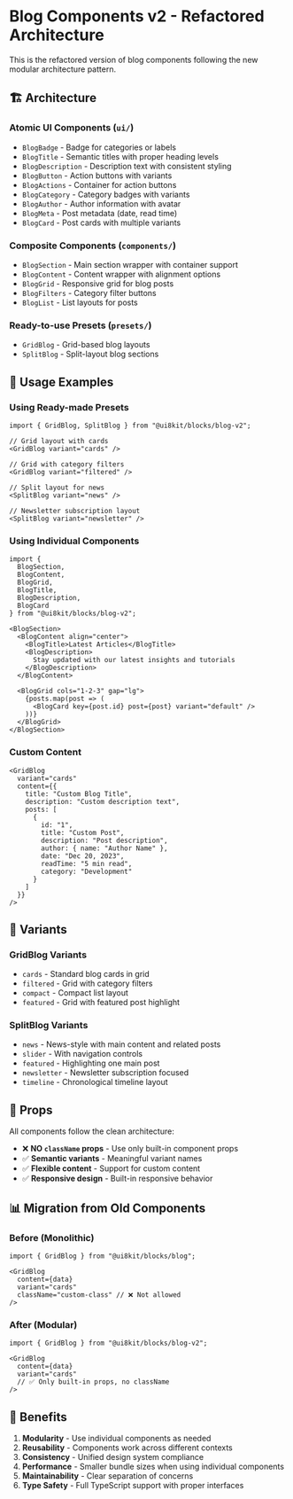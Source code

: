 # Blog Components v2 - Refactored Architecture

This is the refactored version of blog components following the new modular architecture pattern.

## 🏗️ Architecture

### Atomic UI Components (`ui/`)
- `BlogBadge` - Badge for categories or labels
- `BlogTitle` - Semantic titles with proper heading levels
- `BlogDescription` - Description text with consistent styling
- `BlogButton` - Action buttons with variants
- `BlogActions` - Container for action buttons
- `BlogCategory` - Category badges with variants
- `BlogAuthor` - Author information with avatar
- `BlogMeta` - Post metadata (date, read time)
- `BlogCard` - Post cards with multiple variants

### Composite Components (`components/`)
- `BlogSection` - Main section wrapper with container support
- `BlogContent` - Content wrapper with alignment options
- `BlogGrid` - Responsive grid for blog posts
- `BlogFilters` - Category filter buttons
- `BlogList` - List layouts for posts

### Ready-to-use Presets (`presets/`)
- `GridBlog` - Grid-based blog layouts
- `SplitBlog` - Split-layout blog sections

## 🚀 Usage Examples

### Using Ready-made Presets

```tsx
import { GridBlog, SplitBlog } from "@ui8kit/blocks/blog-v2";

// Grid layout with cards
<GridBlog variant="cards" />

// Grid with category filters
<GridBlog variant="filtered" />

// Split layout for news
<SplitBlog variant="news" />

// Newsletter subscription layout
<SplitBlog variant="newsletter" />
```

### Using Individual Components

```tsx
import { 
  BlogSection, 
  BlogContent, 
  BlogGrid,
  BlogTitle, 
  BlogDescription,
  BlogCard 
} from "@ui8kit/blocks/blog-v2";

<BlogSection>
  <BlogContent align="center">
    <BlogTitle>Latest Articles</BlogTitle>
    <BlogDescription>
      Stay updated with our latest insights and tutorials
    </BlogDescription>
  </BlogContent>
  
  <BlogGrid cols="1-2-3" gap="lg">
    {posts.map(post => (
      <BlogCard key={post.id} post={post} variant="default" />
    ))}
  </BlogGrid>
</BlogSection>
```

### Custom Content

```tsx
<GridBlog 
  variant="cards"
  content={{
    title: "Custom Blog Title",
    description: "Custom description text",
    posts: [
      {
        id: "1",
        title: "Custom Post",
        description: "Post description",
        author: { name: "Author Name" },
        date: "Dec 20, 2023",
        readTime: "5 min read",
        category: "Development"
      }
    ]
  }}
/>
```

## 🎨 Variants

### GridBlog Variants
- `cards` - Standard blog cards in grid
- `filtered` - Grid with category filters
- `compact` - Compact list layout
- `featured` - Grid with featured post highlight

### SplitBlog Variants
- `news` - News-style with main content and related posts
- `slider` - With navigation controls
- `featured` - Highlighting one main post
- `newsletter` - Newsletter subscription focused
- `timeline` - Chronological timeline layout

## 🔧 Props

All components follow the clean architecture:
- ❌ **NO `className` props** - Use only built-in component props
- ✅ **Semantic variants** - Meaningful variant names
- ✅ **Flexible content** - Support for custom content
- ✅ **Responsive design** - Built-in responsive behavior

## 📊 Migration from Old Components

### Before (Monolithic)
```tsx
import { GridBlog } from "@ui8kit/blocks/blog";

<GridBlog 
  content={data} 
  variant="cards"
  className="custom-class" // ❌ Not allowed
/>
```

### After (Modular)
```tsx
import { GridBlog } from "@ui8kit/blocks/blog-v2";

<GridBlog 
  content={data} 
  variant="cards"
  // ✅ Only built-in props, no className
/>
```

## 🎯 Benefits

1. **Modularity** - Use individual components as needed
2. **Reusability** - Components work across different contexts
3. **Consistency** - Unified design system compliance
4. **Performance** - Smaller bundle sizes when using individual components
5. **Maintainability** - Clear separation of concerns
6. **Type Safety** - Full TypeScript support with proper interfaces